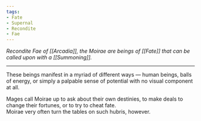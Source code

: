 ```yaml
---
tags:
- Fate
- Supernal
- Recondite
- Fae
---
```


_Recondite Fae of [[Arcadia]], the Moirae are beings of [[Fate]] that can be called upon with a [[Summoning]]._

---

These beings manifest in a myriad of different ways — human beings, balls of energy, or simply a palpable sense of potential with no visual component at all. 

Mages call Moirae up to ask about their own destinies, to make deals to change their fortunes, or to try to cheat fate. \
Moirae very often turn the tables on such hubris, however.